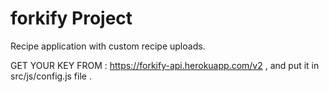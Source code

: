 # forkify Project

Recipe application with custom recipe uploads.


GET YOUR KEY FROM : https://forkify-api.herokuapp.com/v2 , and put it in src/js/config.js file .
